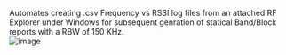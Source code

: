Automates creating .csv Frequency vs RSSI log files from an attached RF Explorer under Windows for subsequent genration of statical Band/Block reports with a RBW of 150 KHz.   
![image](https://github.com/user-attachments/assets/267e18fe-3c60-4fb6-9937-4903947e0f89)
